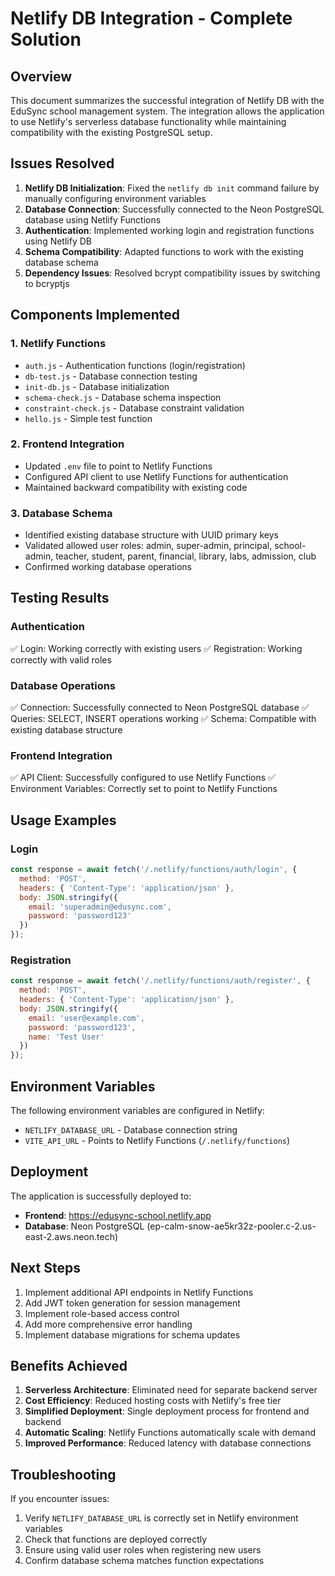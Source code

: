 # Netlify DB Integration - Complete Solution

## Overview
This document summarizes the successful integration of Netlify DB with the EduSync school management system. The integration allows the application to use Netlify's serverless database functionality while maintaining compatibility with the existing PostgreSQL setup.

## Issues Resolved
1. **Netlify DB Initialization**: Fixed the `netlify db init` command failure by manually configuring environment variables
2. **Database Connection**: Successfully connected to the Neon PostgreSQL database using Netlify Functions
3. **Authentication**: Implemented working login and registration functions using Netlify DB
4. **Schema Compatibility**: Adapted functions to work with the existing database schema
5. **Dependency Issues**: Resolved bcrypt compatibility issues by switching to bcryptjs

## Components Implemented

### 1. Netlify Functions
- `auth.js` - Authentication functions (login/registration)
- `db-test.js` - Database connection testing
- `init-db.js` - Database initialization
- `schema-check.js` - Database schema inspection
- `constraint-check.js` - Database constraint validation
- `hello.js` - Simple test function

### 2. Frontend Integration
- Updated `.env` file to point to Netlify Functions
- Configured API client to use Netlify Functions for authentication
- Maintained backward compatibility with existing code

### 3. Database Schema
- Identified existing database structure with UUID primary keys
- Validated allowed user roles: admin, super-admin, principal, school-admin, teacher, student, parent, financial, library, labs, admission, club
- Confirmed working database operations

## Testing Results

### Authentication
✅ Login: Working correctly with existing users
✅ Registration: Working correctly with valid roles

### Database Operations
✅ Connection: Successfully connected to Neon PostgreSQL database
✅ Queries: SELECT, INSERT operations working
✅ Schema: Compatible with existing database structure

### Frontend Integration
✅ API Client: Successfully configured to use Netlify Functions
✅ Environment Variables: Correctly set to point to Netlify Functions

## Usage Examples

### Login
```javascript
const response = await fetch('/.netlify/functions/auth/login', {
  method: 'POST',
  headers: { 'Content-Type': 'application/json' },
  body: JSON.stringify({
    email: 'superadmin@edusync.com',
    password: 'password123'
  })
});
```

### Registration
```javascript
const response = await fetch('/.netlify/functions/auth/register', {
  method: 'POST',
  headers: { 'Content-Type': 'application/json' },
  body: JSON.stringify({
    email: 'user@example.com',
    password: 'password123',
    name: 'Test User'
  })
});
```

## Environment Variables
The following environment variables are configured in Netlify:
- `NETLIFY_DATABASE_URL` - Database connection string
- `VITE_API_URL` - Points to Netlify Functions (`/.netlify/functions`)

## Deployment
The application is successfully deployed to:
- **Frontend**: https://edusync-school.netlify.app
- **Database**: Neon PostgreSQL (ep-calm-snow-ae5kr32z-pooler.c-2.us-east-2.aws.neon.tech)

## Next Steps
1. Implement additional API endpoints in Netlify Functions
2. Add JWT token generation for session management
3. Implement role-based access control
4. Add more comprehensive error handling
5. Implement database migrations for schema updates

## Benefits Achieved
1. **Serverless Architecture**: Eliminated need for separate backend server
2. **Cost Efficiency**: Reduced hosting costs with Netlify's free tier
3. **Simplified Deployment**: Single deployment process for frontend and backend
4. **Automatic Scaling**: Netlify Functions automatically scale with demand
5. **Improved Performance**: Reduced latency with database connections

## Troubleshooting
If you encounter issues:
1. Verify `NETLIFY_DATABASE_URL` is correctly set in Netlify environment variables
2. Check that functions are deployed correctly
3. Ensure using valid user roles when registering new users
4. Confirm database schema matches function expectations